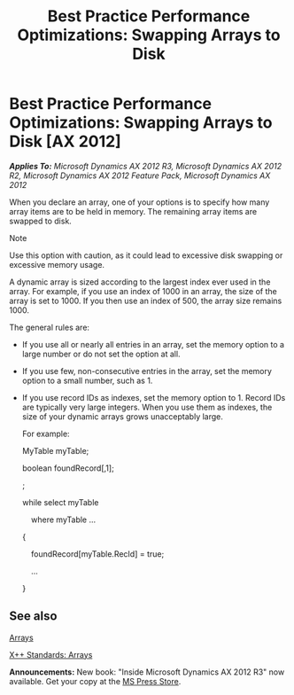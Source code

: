 ﻿---
title: 'Best Practice Performance Optimizations: Swapping Arrays to Disk'
TOCTitle: 'Performance Optimizations: Swapping Arrays to Disk'
ms:assetid: affdd249-d05a-4a56-af03-032d871578a9
ms:mtpsurl: https://msdn.microsoft.com/en-us/library/Aa855880(v=AX.60)
ms:contentKeyID: 35249734
ms.date: 05/18/2015
mtps_version: v=AX.60
---

# Best Practice Performance Optimizations: Swapping Arrays to Disk [AX 2012]


_**Applies To:** Microsoft Dynamics AX 2012 R3, Microsoft Dynamics AX 2012 R2, Microsoft Dynamics AX 2012 Feature Pack, Microsoft Dynamics AX 2012_

When you declare an array, one of your options is to specify how many array items are to be held in memory. The remaining array items are swapped to disk.


> [!NOTE]
> <P>Use this option with caution, as it could lead to excessive disk swapping or excessive memory usage.</P>



A dynamic array is sized according to the largest index ever used in the array. For example, if you use an index of 1000 in an array, the size of the array is set to 1000. If you then use an index of 500, the array size remains 1000.

The general rules are:

  - If you use all or nearly all entries in an array, set the memory option to a large number or do not set the option at all.

  - If you use few, non-consecutive entries in the array, set the memory option to a small number, such as 1.

  - If you use record IDs as indexes, set the memory option to 1. Record IDs are typically very large integers. When you use them as indexes, the size of your dynamic arrays grows unacceptably large.
    
    For example:
    
    MyTable myTable;
    
    boolean foundRecord\[,1\];
    
    ;
    
    while select myTable
    
        where myTable ...
    
    {
    
        foundRecord\[myTable.RecId\] = true;
    
        ...
    
    }

## See also

[Arrays](arrays.md)

[X++ Standards: Arrays](x-standards-arrays.md)

  
**Announcements:** New book: "Inside Microsoft Dynamics AX 2012 R3" now available. Get your copy at the [MS Press Store](https://www.microsoftpressstore.com/store/inside-microsoft-dynamics-ax-2012-r3-9780735685109).

